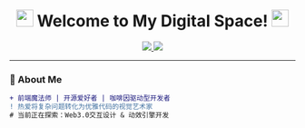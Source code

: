 <h1 align="center">
  <img src="https://emoji.dutl.uk/🖥️" width="30"> 
  Welcome to My Digital Space! 
  <img src="https://emoji.dutl.uk/👋" width="30">
</h1>
<p align="center">
  <a href="https://github.com/augs01">
    <img src="https://img.shields.io/badge/Explore_My_World-100000?style=for-the-badge&logo=github&logoColor=white">
  </a>
  <a href="https://gist.github.com/augs01">
    <img src="https://img.shields.io/badge/My_Code_Snippets-100000?style=for-the-badge&logo=github&logoColor=white">
  </a>
</p>

---

### 🌈 About Me
```diff
+ 前端魔法师 | 开源爱好者 | 咖啡因驱动型开发者
! 热爱将复杂问题转化为优雅代码的视觉艺术家
# 当前正在探索：Web3.0交互设计 & 动效引擎开发
